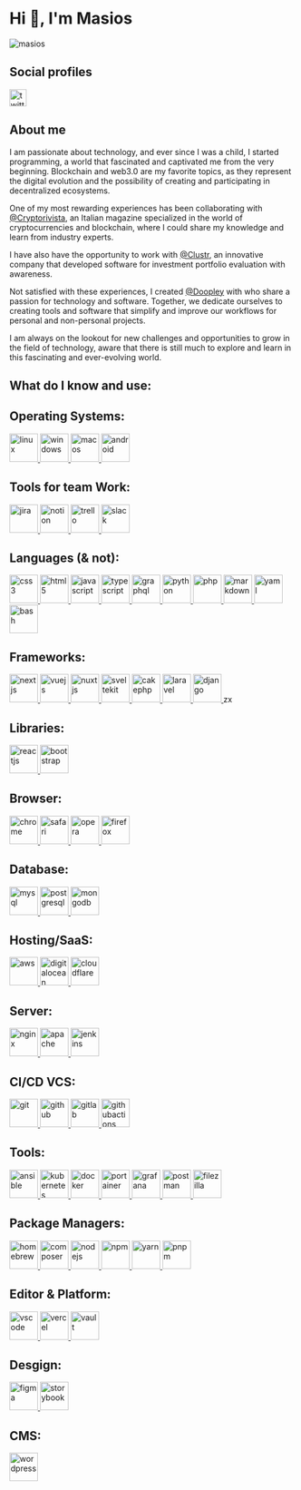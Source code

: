 <h1>Hi 👋, I'm Masios</h1>


<img src="https://komarev.com/ghpvc/?username=masios&style=for-the-badge&abbreviated=true&color=blue" alt="masios" />

<h2>Social profiles</h2>
<a href="https://twitter.com/masiosg" target="blank">
    <img align="center" src="https://cdn.jsdelivr.net/gh/devicons/devicon@latest/icons/twitter/twitter-original.svg" height="30" width="30" alt="twitter" />
</a>

<h2>About me</h2>

<p>
I am passionate about technology, and ever since I was a child, I started programming, a world that fascinated and captivated me from the very beginning. Blockchain and web3.0 are my favorite topics, as they represent the digital evolution and the possibility of creating and participating in decentralized ecosystems.

One of my most rewarding experiences has been collaborating with <a href="https://github.com/CryptoRivista" target="blank">@Cryptorivista</a>, an Italian magazine specialized in the world of cryptocurrencies and blockchain, where I could share my knowledge and learn from industry experts.

I have also have the opportunity to work with <a href="https://github.com/clustr-tech" target="blank">@Clustr</a>, an innovative company that developed software for investment portfolio evaluation with awareness.

Not satisfied with these experiences, I created <a href="https://github.com/doopley" target="blank">@Doopley</a> with who share a passion for technology and software. Together, we dedicate ourselves to creating tools and software that simplify and improve our workflows for personal and non-personal projects.

I am always on the lookout for new challenges and opportunities to grow in the field of technology, aware that there is still much to explore and learn in this fascinating and ever-evolving world.
</p>

<h2>What do I know and use:</h2>

<h2>Operating Systems:</h2>
<a href="https://www.linux.org" target="_blank" rel="noreferrer">
    <img src="https://cdn.jsdelivr.net/gh/devicons/devicon@latest/icons/linux/linux-original.svg" alt="linux" width="50" height="50" />
</a>
<a href="https://www.microsoft.com/windows" target="_blank" rel="noreferrer">
    <img src="https://cdn.jsdelivr.net/gh/devicons/devicon@latest/icons/windows11/windows11-original.svg" alt="windows" width="50" height="50" />
</a>
<a href="https://www.apple.com/macos" target="_blank" rel="noreferrer">
    <img src="https://cdn.jsdelivr.net/gh/devicons/devicon@latest/icons/apple/apple-original.svg" alt="macos" width="50" height="50" />
</a>
<a href="https://www.android.com" target="_blank" rel="noreferrer">
    <img src="https://cdn.jsdelivr.net/gh/devicons/devicon@latest/icons/android/android-original.svg" alt="android" width="50" height="50" />
</a>

<h2>Tools for team Work:</h2>
<a href="https://www.atlassian.com/software/jira" target="_blank" rel="noreferrer">
    <img src="https://cdn.jsdelivr.net/gh/devicons/devicon@latest/icons/jira/jira-original.svg" alt="jira" width="50" height="50" />
</a>
<a href="https://www.notion.so" target="_blank" rel="noreferrer">
    <img src="https://cdn.jsdelivr.net/gh/devicons/devicon@latest/icons/notion/notion-original.svg" alt="notion" width="50" height="50" />
</a>
<a href="https://trello.com" target="_blank" rel="noreferrer">
    <img src="https://cdn.jsdelivr.net/gh/devicons/devicon@latest/icons/trello/trello-original.svg" alt="trello" width="50" height="50" />
</a>
<a href="https://slack.com" target="_blank" rel="noreferrer">
    <img src="https://cdn.jsdelivr.net/gh/devicons/devicon@latest/icons/slack/slack-original.svg" alt="slack" width="50" height="50" />
</a>

<h2>Languages (& not):</h2>
<a href="https://www.w3schools.com/css" target="_blank" rel="noreferrer">
    <img src="https://cdn.jsdelivr.net/gh/devicons/devicon@latest/icons/css3/css3-original.svg" alt="css3" width="50" height="50" />
</a>
<a href="https://www.w3.org/html" target="_blank" rel="noreferrer">
    <img src="https://cdn.jsdelivr.net/gh/devicons/devicon@latest/icons/html5/html5-original.svg" alt="html5" width="50" height="50" />
</a>
<a href="https://developer.mozilla.org/en-US/docs/Web/JavaScript" target="_blank" rel="noreferrer">
    <img src="https://cdn.jsdelivr.net/gh/devicons/devicon@latest/icons/javascript/javascript-original.svg" alt="javascript" width="50" height="50" />
</a>
<a href="https://www.typescriptlang.org/" target="_blank" rel="noreferrer">
    <img src="https://cdn.jsdelivr.net/gh/devicons/devicon@latest/icons/typescript/typescript-original.svg" alt="typescript" width="50" height="50" />
</a>
<a href="https://graphql.org" target="_blank" rel="noreferrer">
    <img src="https://cdn.jsdelivr.net/gh/devicons/devicon@latest/icons/graphql/graphql-plain.svg" alt="graphql" width="50" height="50" />
</a>
<a href="https://www.python.org/" target="_blank" rel="noreferrer">
    <img src="https://cdn.jsdelivr.net/gh/devicons/devicon@latest/icons/python/python-original.svg" alt="python" width="50" height="50" />
</a>
<a href="https://www.php.net" target="_blank" rel="noreferrer">
    <img src="https://cdn.jsdelivr.net/gh/devicons/devicon@latest/icons/php/php-original.svg" alt="php" width="50" height="50" />
</a>
<a href="https://en.wikipedia.org/wiki/Markdown" target="_blank" rel="noreferrer">
    <img src="https://cdn.jsdelivr.net/gh/devicons/devicon@latest/icons/markdown/markdown-original.svg" alt="markdown" width="50" height="50" />
</a>
<a href="https://yaml.org" target="_blank" rel="noreferrer">
    <img src="https://cdn.jsdelivr.net/gh/devicons/devicon@latest/icons/yaml/yaml-original.svg" alt="yaml" width="50" height="50" />
</a>
<a href="https://www.gnu.org/software/bash" target="_blank" rel="noreferrer">
    <img src="https://cdn.jsdelivr.net/gh/devicons/devicon@latest/icons/bash/bash-original.svg" alt="bash" width="50" height="50" />
</a>

<h2>Frameworks:</h2>
<a href="https://nextjs.org" target="_blank" rel="noreferrer">
    <img src="https://cdn.jsdelivr.net/gh/devicons/devicon@latest/icons/nextjs/nextjs-original.svg" alt="nextjs" width="50" height="50" />
</a>
<a href="https://vuejs.org/" target="_blank" rel="noreferrer">
    <img src="https://cdn.jsdelivr.net/gh/devicons/devicon@latest/icons/vuejs/vuejs-original.svg" alt="vuejs" width="50" height="50" />
</a>
<a href="https://nuxt.com" target="_blank" rel="noreferrer">
    <img src="https://cdn.jsdelivr.net/gh/devicons/devicon@latest/icons/nuxtjs/nuxtjs-original.svg" alt="nuxtjs" width="50" height="50" />
</a>
<a href="https://kit.svelte.dev" target="_blank" rel="noreferrer">
    <img src="https://cdn.jsdelivr.net/gh/devicons/devicon@latest/icons/svelte/svelte-original.svg" alt="sveltekit" width="50" height="50" />
</a>
<a href="https://cakephp.org" target="_blank" rel="noreferrer">
    <img src="https://cdn.jsdelivr.net/gh/devicons/devicon@latest/icons/cakephp/cakephp-original.svg" alt="cakephp" width="50" height="50" />
</a>
<a href="https://laravel.com" target="_blank" rel="noreferrer">
    <img src="https://cdn.jsdelivr.net/gh/devicons/devicon@latest/icons/laravel/laravel-original.svg" alt="laravel" width="50" height="50" />
</a>
<a href="https://www.djangoproject.com/" target="_blank" rel="noreferrer">
    <img src="https://cdn.jsdelivr.net/gh/devicons/devicon@latest/icons/django/django-plain.svg" alt="django" width="50" height="50" />
</a>
zx
<h2>Libraries:</h2>
<a href="https://legacy.reactjs.org" target="_blank" rel="noreferrer">
    <img src="https://cdn.jsdelivr.net/gh/devicons/devicon@latest/icons/react/react-original.svg" alt="reactjs" width="50" height="50" />
</a>
<a href="https://getbootstrap.com" target="_blank" rel="noreferrer">
    <img src="https://cdn.jsdelivr.net/gh/devicons/devicon@latest/icons/bootstrap/bootstrap-original.svg" alt="bootstrap" width="50" height="50" />
</a>

<h2>Browser:</h2>
<a href="https://www.google.com/intl/it_it/chrome" target="_blank" rel="noreferrer">
    <img src="https://cdn.jsdelivr.net/gh/devicons/devicon@latest/icons/chrome/chrome-original.svg" alt="chrome" width="50" height="50" />
</a>
<a href="https://www.apple.com/it/safari" target="_blank" rel="noreferrer">
    <img src="https://cdn.jsdelivr.net/gh/devicons/devicon@latest/icons/safari/safari-original.svg" alt="safari" width="50" height="50" />
</a>
</a>
<a href="https://www.opera.com" target="_blank" rel="noreferrer">
    <img src="https://cdn.jsdelivr.net/gh/devicons/devicon@latest/icons/opera/opera-original.svg" alt="opera" width="50" height="50" />
</a>
<a href="https://www.mozilla.org" target="_blank" rel="noreferrer">
    <img src="https://cdn.jsdelivr.net/gh/devicons/devicon@latest/icons/firefox/firefox-original.svg" alt="firefox" width="50" height="50" />
</a>

<h2>Database:</h2>
<a href="https://www.mysql.com" target="_blank" rel="noreferrer">
    <img src="https://cdn.jsdelivr.net/gh/devicons/devicon@latest/icons/mysql/mysql-original.svg" alt="mysql" width="50" height="50" />
</a>
<a href="https://www.postgresql.org/" target="_blank" rel="noreferrer">
    <img src="https://cdn.jsdelivr.net/gh/devicons/devicon@latest/icons/postgresql/postgresql-original.svg" alt="postgresql" width="50" height="50" />
</a>
<a href="https://www.mongodb.com" target="_blank" rel="noreferrer">
    <img src="https://cdn.jsdelivr.net/gh/devicons/devicon@latest/icons/mongodb/mongodb-original.svg" alt="mongodb" width="50" height="50" />
</a>

<h2>Hosting/SaaS:</h2>
<a href="https://aws.amazon.com" target="_blank" rel="noreferrer">
    <img src="https://cdn.jsdelivr.net/gh/devicons/devicon@latest/icons/amazonwebservices/amazonwebservices-original-wordmark.svg" alt="aws" width="50" height="50" />
</a>
<a href="https://www.digitalocean.com" target="_blank" rel="noreferrer">
    <img src="https://cdn.jsdelivr.net/gh/devicons/devicon@latest/icons/digitalocean/digitalocean-original.svg" alt="digitalocean" width="50" height="50" />
</a>
<a href="https://www.cloudflare.com" target="_blank" rel="noreferrer">
    <img src="https://cdn.jsdelivr.net/gh/devicons/devicon@latest/icons/cloudflare/cloudflare-original.svg" alt="cloudflare" width="50" height="50" />
</a>

<h2>Server:</h2>
<a href="https://www.nginx.com" target="_blank" rel="noreferrer">
    <img src="https://cdn.jsdelivr.net/gh/devicons/devicon@latest/icons/nginx/nginx-original.svg" alt="nginx" width="50" height="50" />
</a>
<a href="https://httpd.apache.org" target="_blank" rel="noreferrer">
    <img src="https://cdn.jsdelivr.net/gh/devicons/devicon@latest/icons/apache/apache-original.svg" alt="apache" width="50" height="50" />
</a>
<a href="https://www.jenkins.io" target="_blank" rel="noreferrer">
    <img src="https://cdn.jsdelivr.net/gh/devicons/devicon@latest/icons/jenkins/jenkins-original.svg" alt="jenkins" width="50" height="50" />
</a>

<h2>CI/CD VCS:</h2>
<a href="https://git-scm.com/" target="_blank" rel="noreferrer">
    <img src="https://cdn.jsdelivr.net/gh/devicons/devicon@latest/icons/git/git-original.svg" alt="git" width="50" height="50" />
</a>
<a href="https://github.com" target="_blank" rel="noreferrer">
    <img src="https://cdn.jsdelivr.net/gh/devicons/devicon@latest/icons/github/github-original.svg" alt="github" width="50" height="50" />
</a>
<a href="https://gitlab.com" target="_blank" rel="noreferrer">
    <img src="https://cdn.jsdelivr.net/gh/devicons/devicon@latest/icons/gitlab/gitlab-original.svg" alt="gitlab" width="50" height="50" />
</a>
<a href="https://github.com/features/actions" target="_blank" rel="noreferrer">
    <img src="https://cdn.jsdelivr.net/gh/devicons/devicon@latest/icons/githubactions/githubactions-original.svg" alt="githubactions" width="50" height="50" />
</a>

<h2>Tools:</h2>
<a href="https://www.ansible.com" target="_blank" rel="noreferrer">
    <img src="https://cdn.jsdelivr.net/gh/devicons/devicon@latest/icons/ansible/ansible-original.svg" alt="ansible" width="50" height="50" />
</a>
<a href="https://kubernetes.io" target="_blank" rel="noreferrer">
    <img src="https://cdn.jsdelivr.net/gh/devicons/devicon@latest/icons/kubernetes/kubernetes-original.svg" alt="kubernetes" width="50" height="50" />
</a>
<a href="https://www.docker.com" target="_blank" rel="noreferrer">
    <img src="https://cdn.jsdelivr.net/gh/devicons/devicon@latest/icons/docker/docker-original.svg" alt="docker" width="50" height="50" />
</a>
<a href="https://www.portainer.io" target="_blank" rel="noreferrer">
    <img src="https://cdn.jsdelivr.net/gh/devicons/devicon@latest/icons/portainer/portainer-original.svg" alt="portainer" width="50" height="50" />
</a>
<a href="https://grafana.com" target="_blank" rel="noreferrer">
    <img src="https://cdn.jsdelivr.net/gh/devicons/devicon@latest/icons/grafana/grafana-original.svg" alt="grafana" width="50" height="50" />
</a>
<a href="https://www.postman.com" target="_blank" rel="noreferrer">
    <img src="https://cdn.jsdelivr.net/gh/devicons/devicon@latest/icons/postman/postman-original.svg" alt="postman" width="50" height="50" />
</a>
<a href="https://filezilla-project.org" target="_blank" rel="noreferrer">
    <img src="https://cdn.jsdelivr.net/gh/devicons/devicon@latest/icons/filezilla/filezilla-plain.svg" alt="filezilla" width="50" height="50" />
</a>

<h2>Package Managers:</h2>
<a href="https://brew.sh" target="_blank" rel="noreferrer">
    <img src="https://cdn.jsdelivr.net/gh/devicons/devicon@latest/icons/homebrew/homebrew-original.svg" alt="homebrew" width="50" height="50" />
</a>
<a href="https://www.postman.com" target="_blank" rel="noreferrer">
    <img src="https://cdn.jsdelivr.net/gh/devicons/devicon@latest/icons/composer/composer-original.svg" alt="composer" width="50" height="50" />
</a>
<a href="https://nodejs.org" target="_blank" rel="noreferrer">
    <img src="https://cdn.jsdelivr.net/gh/devicons/devicon@latest/icons/nodejs/nodejs-original.svg" alt="nodejs" width="50" height="50" />
</a>
<a href="https://www.npmjs.com" target="_blank" rel="noreferrer">
    <img src="https://cdn.jsdelivr.net/gh/devicons/devicon@latest/icons/npm/npm-original-wordmark.svg" alt="npm" width="50" height="50" />
</a>
<a href="https://yarnpkg.com" target="_blank" rel="noreferrer">
    <img src="https://cdn.jsdelivr.net/gh/devicons/devicon@latest/icons/yarn/yarn-original.svg" alt="yarn" width="50" height="50" />
</a>
<a href="https://pnpm.io" target="_blank" rel="noreferrer">
    <img src="https://cdn.jsdelivr.net/gh/devicons/devicon@latest/icons/pnpm/pnpm-original-wordmark.svg" alt="pnpm" width="50" height="50" />
</a>

<h2>Editor & Platform:</h2>
<a href="https://code.visualstudio.com" target="_blank" rel="noreferrer">
    <img src="https://cdn.jsdelivr.net/gh/devicons/devicon@latest/icons/vscode/vscode-original.svg" alt="vscode" width="50" height="50" />
</a>
<a href="https://vercel.com" target="_blank" rel="noreferrer">
    <img src="https://cdn.jsdelivr.net/gh/devicons/devicon@latest/icons/vercel/vercel-original.svg" alt="vercel" width="50" height="50" />
</a>
<a href="https://www.vaultproject.io" target="_blank" rel="noreferrer">
    <img src="https://cdn.jsdelivr.net/gh/devicons/devicon@latest/icons/vault/vault-original.svg" alt="vault" width="50" height="50" />
</a>

<h2>Desgign:</h2>
<a href="https://storybook.js.org" target="_blank" rel="noreferrer">
    <img src="https://cdn.jsdelivr.net/gh/devicons/devicon@latest/icons/figma/figma-original.svg" alt="figma" width="50" height="50" />
</a>
<a href="https://storybook.js.org" target="_blank" rel="noreferrer">
    <img src="https://cdn.jsdelivr.net/gh/devicons/devicon@latest/icons/storybook/storybook-original.svg" alt="storybook" width="50" height="50" />
</a>

<h2>CMS:</h2>
<a href="https://wordpress.com" target="_blank" rel="noreferrer">
    <img src="https://cdn.jsdelivr.net/gh/devicons/devicon@latest/icons/wordpress/wordpress-original.svg" alt="wordpress" width="50" height="50" />
</a>